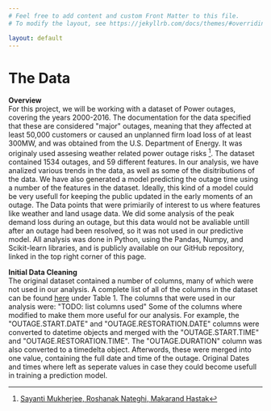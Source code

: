 ```yaml
---
# Feel free to add content and custom Front Matter to this file.
# To modify the layout, see https://jekyllrb.com/docs/themes/#overriding-theme-defaults

layout: default
---
```

# The Data
**Overview**  
For this project, we will be working with a dataset of Power outages, covering the years 2000-2016. The documentation for the data specified that these are considered "major" outages, meaning that they affected at least 50,000 customers or caused an unplanned firm load loss of at least 300MW, and was obtained from the U.S. Department of Energy. It was originaly used assesing weather related power outage risks [^fn]. The dataset contained 1534 outages, and 59 different features. In our analysis, we have analized various trends in the data, as well as some of the disitributions of the data. We have also generated a model predicting the outage time using a number of the features in the dataset. Ideally, this kind of a model could be very usefull for keeping the public updated in the early moments of an outage. The Data points that were primiarily of interest to us where features like weather and land usage data. We did some analysis of the peak demand loss during an outage, but this data would not be avaliable untill after an outage had been resolved, so it was not used in our predictive model. All analysis was done in Python, using the Pandas, Numpy, and Scikit-learn libraries, and is publicly available on our GitHub repository, linked in the top right corner of this page.

**Initial Data Cleaning**  
The original dataset contained a number of columns, many of which were not used in our analysis. A complete list of all of the columns in the dataset can be found [here](https://www.sciencedirect.com/science/article/pii/S2352340918307182#bib1) under Table 1. The columns that were used in our analysis were: "TODO: list columns used"
Some of the columns where modified to make them more useful for our analysis. For example, the "OUTAGE.START.DATE" and "OUTAGE.RESTORATION.DATE" columns were converted to datetime objects and merged with the "OUTAGE.START.TIME" and "OUTAGE.RESTORATION.TIME". The "OUTAGE.DURATION" column was also converted to a timedelta object. Afterwords, these were merged into one value, containing the full date and time of the outage. Original Dates and times
where left as seperate values in case they could become usefull in training a prediction model. 








[^fn]: [Sayanti Mukherjee, Roshanak Nateghi, Makarand Hastak](https://www.sciencedirect.com/science/article/pii/S0951832017307767)